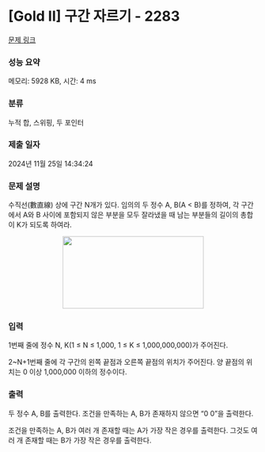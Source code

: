 # [Gold II] 구간 자르기 - 2283 

[문제 링크](https://www.acmicpc.net/problem/2283) 

### 성능 요약

메모리: 5928 KB, 시간: 4 ms

### 분류

누적 합, 스위핑, 두 포인터

### 제출 일자

2024년 11월 25일 14:34:24

### 문제 설명

<p>수직선(數直線) 상에 구간 N개가 있다. 임의의 두 정수 A, B(A < B)를 정하여, 각 구간에서 A와 B 사이에 포함되지 않은 부분을 모두 잘라냈을 때 남는 부분들의 길이의 총합이 K가 되도록 하여라.</p>

<p style="text-align: center;"><img alt="" height="146" src="https://www.acmicpc.net/JudgeOnline/upload/201008/rnrks.PNG" width="285"></p>

### 입력 

 <p>1번째 줄에 정수 N, K(1 ≤ N ≤ 1,000, 1 ≤ K ≤ 1,000,000,000)가 주어진다.</p>

<p>2~N+1번째 줄에 각 구간의 왼쪽 끝점과 오른쪽 끝점의 위치가 주어진다. 양 끝점의 위치는 0 이상 1,000,000 이하의 정수이다.</p>

### 출력 

 <p>두 정수 A, B를 출력한다. 조건을 만족하는 A, B가 존재하지 않으면 “0 0”을 출력한다.</p>

<p>조건을 만족하는 A, B가 여러 개 존재할 때는 A가 가장 작은 경우를 출력한다. 그것도 여러 개 존재할 때는 B가 가장 작은 경우를 출력한다.</p>

